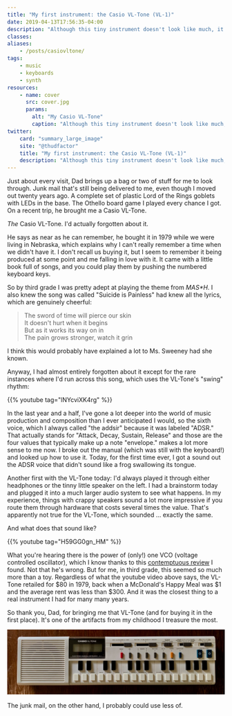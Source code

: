 ```yaml
---
title: "My first instrument: the Casio VL-Tone (VL-1)"
date: 2019-04-13T17:56:35-04:00
description: "Although this tiny instrument doesn't look like much, it entertained me for hours."
classes: 
aliases: 
    - /posts/casiovltone/
tags:
    - music
    - keyboards
    - synth
resources:
    - name: cover
      src: cover.jpg
      params:
        alt: "My Casio VL-Tone"
        caption: "Although this tiny instrument doesn't look like much, it entertained me for hours."
twitter:
    card: "summary_large_image"
    site: "@thudfactor"
    title: "My first instrument: the Casio VL-Tone (VL-1)"
    description: "Although this tiny instrument doesn't look like much, it entertained me for hours."
---
```


Just about every visit, Dad brings up a bag or two of stuff for me to look through. Junk mail that's still being delivered to me, even though I moved out twenty years ago. A complete set of plastic Lord of the Rings goblets with LEDs in the base. The Othello board game I played every chance I got. On a recent trip, he brought me a Casio VL-Tone.

_The_ Casio VL-Tone. I'd actually forgotten about it.

He says as near as he can remember, he bought it in 1979 while we were living in Nebraska, which explains why I can't really remember a time when we didn't have it. I don't recall us buying it, but I seem to remember it being produced at some point and me falling in love with it. It came with a little book full of songs, and you could play them by pushing the numbered keyboard keys.

So by third grade I was pretty adept at playing the theme from _M*A*S*H_. I also knew the song was called "Suicide is Painless" had knew all the lyrics, which are genuinely cheerful:

> The sword of time will pierce our skin  
> It doesn't hurt when it begins  
> But as it works its way on in  
> The pain grows stronger, watch it grin  

I think this would probably have explained a lot to Ms. Sweeney had she known.

Anyway, I had almost entirely forgotten about it except for the rare instances where I'd run across this song, which uses the VL-Tone's "swing" rhythm:

{{% youtube tag="lNYcviXK4rg" %}}

In the last year and a half, I've gone a lot deeper into the world of music production and composition than I ever anticipated I would, so the sixth voice, which I always called "the addsir" because it was labeled "ADSR." That actually stands for "Attack, Decay, Sustain, Release" and those are the four values that typically make up a note "envelope." makes a lot more sense to me now. I broke out the manual (which was still with the keyboard!) and looked up how to use it. Today, for the first time ever, I got a sound out the ADSR voice that didn't sound like a frog swallowing its tongue.

Another first with the VL-Tone today: I'd always played it through either headphones or the tinny little speaker on the left. I had a brainstorm today and plugged it into a much larger audio system to see what happens. In my experience, things with crappy speakers sound a lot more impressive if you route them through hardware that costs several times the value. That's apparently not true for the VL-Tone, which sounded … exactly the same.

And what does that sound like?

{{% youtube tag="H59GG0gn_HM" %}}

What you're hearing there is the power of (only!) one VCO (voltage controlled oscillator), which I know thanks to this [contemptuous review](http://www.vintagesynth.com/casio/vl1.php) I found. Not that he's wrong. But for me, in third grade, this seemed so much more than a toy. Regardless of what the youtube video above says, the VL-Tone retailed for $80 in 1979, back when a McDonald's Happy Meal was $1 and the average rent was less than $300. And it was the closest thing to a real instrument I had for many many years.

So thank you, Dad, for bringing me that VL-Tone (and for buying it in the first place). It's one of the artifacts from my childhood I treasure the most.

![alt text](full.jpg "A less arty, top-down view of the VL-Tone; it doesn't look its age at all.")

The junk mail, on the other hand, I probably could use less of.

